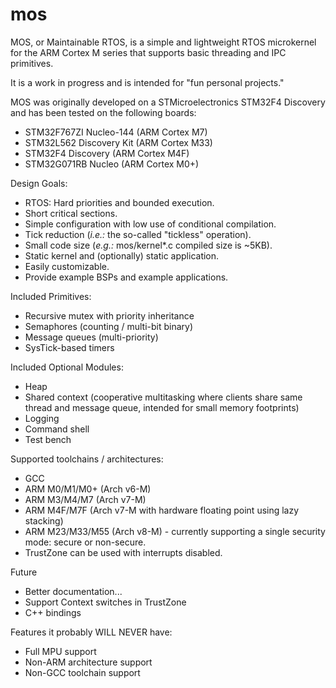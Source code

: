 # mos
MOS, or Maintainable RTOS, is a simple and lightweight RTOS microkernel for the ARM Cortex M series that supports basic threading and IPC primitives.

It is a work in progress and is intended for "fun personal projects."

MOS was originally developed on a STMicroelectronics STM32F4 Discovery and has been tested on the following boards:
* STM32F767ZI Nucleo-144 (ARM Cortex M7)
* STM32L562 Discovery Kit (ARM Cortex M33)
* STM32F4 Discovery (ARM Cortex M4F)
* STM32G071RB Nucleo (ARM Cortex M0+)

Design Goals:
* RTOS: Hard priorities and bounded execution.
* Short critical sections.
* Simple configuration with low use of conditional compilation.
* Tick reduction (_i.e.:_ the so-called "tickless" operation).
* Small code size (_e.g.:_ mos/kernel*.c compiled size is ~5KB).
* Static kernel and (optionally) static application.
* Easily customizable.
* Provide example BSPs and example applications.

Included Primitives:
* Recursive mutex with priority inheritance
* Semaphores (counting / multi-bit binary)
* Message queues (multi-priority)
* SysTick-based timers

Included Optional Modules:
* Heap
* Shared context (cooperative multitasking where clients share same thread and message queue, intended for small memory footprints)
* Logging
* Command shell
* Test bench

Supported toolchains / architectures:
* GCC
* ARM M0/M1/M0+ (Arch v6-M)
* ARM M3/M4/M7 (Arch v7-M)
* ARM M4F/M7F (Arch v7-M with hardware floating point using lazy stacking)
* ARM M23/M33/M55 (Arch v8-M) - currently supporting a single security mode: secure or non-secure.
* TrustZone can be used with interrupts disabled.

Future
* Better documentation...
* Support Context switches in TrustZone
* C++ bindings

Features it probably WILL NEVER have:
* Full MPU support
* Non-ARM architecture support
* Non-GCC toolchain support

